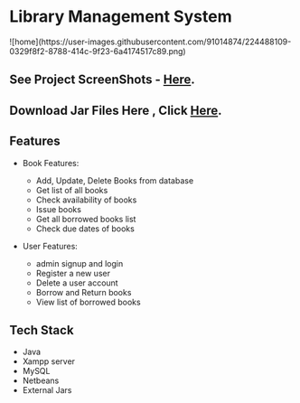 <h1> Library Management System</h1>
![home](https://user-images.githubusercontent.com/91014874/224488109-0329f8f2-8788-414c-9f23-6a4174517c89.png)


## See Project ScreenShots - [Here](https://github.com/SoGeKIn-G/Library-Management-System/tree/main/ScreenShots).

## Download Jar Files Here , Click [Here](https://github.com/SoGeKIn-G/Library-Management-System/tree/main/jars).


<!-- ============================================  FEATURES ======================================================  -->
## Features

* Book Features:
    * Add, Update, Delete Books from database
    * Get list of all books
    * Check availability of books
    * Issue books
    * Get all borrowed books list
    * Check due dates of books

* User Features:
    * admin signup and login
    * Register a new user
    * Delete a user account
    * Borrow and Return books
    * View list of borrowed books

<!-- ============================================  TECH STACK ======================================================  -->

## Tech Stack

* Java
* Xampp server
* MySQL
* Netbeans
* External Jars


